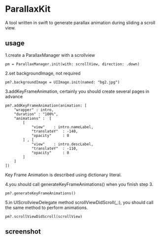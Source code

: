 #  ParallaxKit

A  tool written in swift to generate parallax animation during sliding a scroll view.


## usage

1.create a ParallaxManager with a scrollview
```
pm = ParallaxManager.init(with: scrollView, direction: .down)
```
2.set backgroundImage, not required
```
pm?.backgroundImage = UIImage.init(named: "bg2.jpg")
```
3.addKeyFrameAnimation, certainly you should create several pages in advance
```
pm?.addKeyFrameAnimation(animation: [
    "wrapper" : intro,
    "duration" : "100%",
    "animations" :  [
        [
            "view"    : intro.nameLabel,
            "translateY"  : -140,
            "opacity"     : 0
        ] , [
            "view"    : intro.descLabel,
            "translateY"  : -110,
            "opacity"     : 0
        ]
    ]
])
```
Key Frame Animation is described using dictionary literal.

4.you should call generateKeyFrameAnimations() when you finish step 3.
```
pm?.generateKeyFrameAnimations()
```

5.in UIScrollviewDelegate method scrollViewDidScroll(_:), you should call the same method to perform animations.
```
pm?.scrollViewDidScroll(scrollView)
```

## screenshot
![]()
